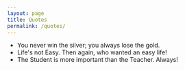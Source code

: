 ```yaml
---
layout: page
title: Quotes
permalink: /quotes/
---
```


- You never win the silver; you always lose the gold.
- Life's not Easy. Then again, who wanted an easy life!
- The Student is more important than the Teacher. Always!
